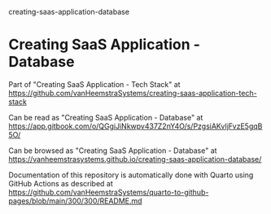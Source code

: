 creating-saas-application-database
# Creating SaaS Application - Database

Part of "Creating SaaS Application - Tech Stack" at https://github.com/vanHeemstraSystems/creating-saas-application-tech-stack

Can be read as "Creating SaaS Application - Database" at https://app.gitbook.com/o/QGgiJiNkwpv437Z2nY4O/s/PzgsiAKvIjFvzE5gqB5O/

Can be browsed as "Creating SaaS Application - Database" at https://vanheemstrasystems.github.io/creating-saas-application-database/

Documentation of this repository is automatically done with Quarto using GitHub Actions as described at https://github.com/vanHeemstraSystems/quarto-to-github-pages/blob/main/300/300/README.md
